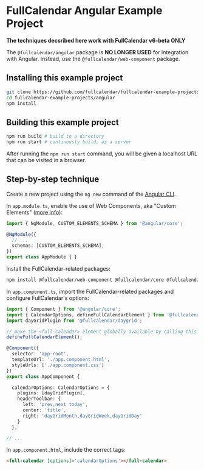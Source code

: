 
# FullCalendar Angular Example Project

**The techniques decsribed here work with FullCalendar v6-beta ONLY**

The `@fullcalendar/angular` package is **NO LONGER USED** for integration with Angular. Instead,
use the `@fullcalendar/web-component` package.

## Installing this example project

```bash
git clone https://github.com/fullcalendar/fullcalendar-example-projects.git
cd fullcalendar-example-projects/angular
npm install
```

## Building this example project

```bash
npm run build # build to a directory
npm run start # continously build, as a server
```

After running the `npm run start` command, you will be given a localhost URL that can be visited in
a browser.

## Step-by-step technique

Create a new project using the `ng new` command of the [Angular CLI].

In `app.module.ts`, enable the use of Web Components, aka "Custom Elements"
([more info][Angular Web Components]):

```ts
import { NgModule, CUSTOM_ELEMENTS_SCHEMA } from '@angular/core';

@NgModule({
  // ...
  schemas: [CUSTOM_ELEMENTS_SCHEMA],
})
export class AppModule { }
```

Install the FullCalendar-related packages:

```sh
npm install @fullcalendar/web-component @fullcalendar/core @fullcalendar/daygrid
```

In `app.component.ts`, import the FullCalendar-related packages and configure FullCalendar's
options:

```ts
import { Component } from '@angular/core';
import { CalendarOptions, defineFullCalendarElement } from '@fullcalendar/web-component';
import dayGridPlugin from '@fullcalendar/daygrid';

// make the <full-calendar> element globally available by calling this function at the top-level
defineFullCalendarElement();

@Component({
  selector: 'app-root',
  templateUrl: './app.component.html',
  styleUrls: ['./app.component.css']
})
export class AppComponent {

  calendarOptions: CalendarOptions = {
    plugins: [dayGridPlugin],
    headerToolbar: {
      left: 'prev,next today',
      center: 'title',
      right: 'dayGridMonth,dayGridWeek,dayGridDay'
    }
  };

// ...
```

In `app.component.html`, include the correct tags:

```html
<full-calendar [options]='calendarOptions'></full-calendar>
```

[Angular CLI]: https://cli.angular.io/
[Angular Web Components]: https://coryrylan.com/blog/using-web-components-in-angular
